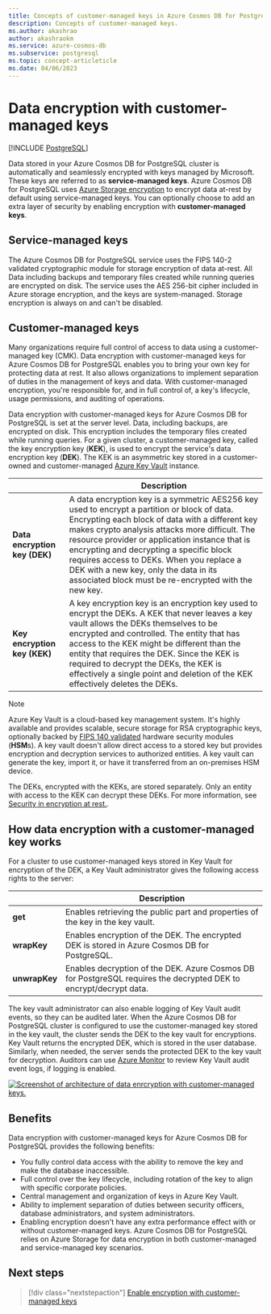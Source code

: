```yaml
---
title: Concepts of customer-managed keys in Azure Cosmos DB for PostgreSQL.
description: Concepts of customer-managed keys.
ms.author: akashrao
author: akashraokm
ms.service: azure-cosmos-db
ms.subservice: postgresql
ms.topic: concept-articleticle
ms.date: 04/06/2023
---
```

# Data encryption with customer-managed keys

[!INCLUDE [PostgreSQL](../includes/appliesto-postgresql.md)]

Data stored in your Azure Cosmos DB for PostgreSQL cluster is automatically and seamlessly encrypted with keys managed by Microsoft. These keys are referred to as **service-managed keys**. Azure Cosmos DB for PostgreSQL uses [Azure Storage encryption](/azure/storage/common/storage-service-encryption) to encrypt data at-rest by default using service-managed keys.  You can optionally choose to add an extra layer of security by enabling encryption with **customer-managed keys**.



## Service-managed keys

The Azure Cosmos DB for PostgreSQL service uses the FIPS 140-2 validated cryptographic module for storage encryption of data at-rest. All Data including backups and temporary files created while running queries are encrypted on disk. The service uses the AES 256-bit cipher included in Azure storage encryption, and the keys are system-managed. Storage encryption is always on and can't be disabled.

## Customer-managed keys

Many organizations require full control of access to data using a customer-managed key (CMK). Data encryption with customer-managed keys for Azure Cosmos DB for PostgreSQL enables you to bring your own key for protecting data at rest. It also allows organizations to implement separation of duties in the management of keys and data. With customer-managed encryption, you're responsible for, and in full control of, a key's lifecycle, usage permissions, and auditing of operations.

Data encryption with customer-managed keys for Azure Cosmos DB for PostgreSQL is set at the server level. Data, including backups, are encrypted on disk. This encryption includes the temporary files created while running queries. For a given cluster, a customer-managed key, called the key encryption key (**KEK**), is used to encrypt the service's data encryption key (**DEK**). The KEK is an asymmetric key stored in a customer-owned and customer-managed [Azure Key Vault](/azure/key-vault/) instance.

| | Description |
| --- | --- |
| **Data encryption key (DEK)** | A data encryption key is a symmetric AES256 key used to encrypt a partition or block of data. Encrypting each block of data with a different key makes crypto analysis attacks more difficult. The resource provider or application instance that is encrypting and decrypting a specific block requires access to DEKs. When you replace a DEK with a new key, only the data in its associated block must be re-encrypted with the new key. |
| **Key encryption key (KEK)** | A key encryption key is an encryption key used to encrypt the DEKs. A KEK that never leaves a key vault allows the DEKs themselves to be encrypted and controlled. The entity that has access to the KEK might be different than the entity that requires the DEK. Since the KEK is required to decrypt the DEKs, the KEK is effectively a single point and deletion of the KEK effectively deletes the DEKs. |

> [!NOTE]
> Azure Key Vault is a cloud-based key management system. It's highly available and provides scalable, secure storage for RSA cryptographic keys, optionally backed by [FIPS 140 validated](/azure/key-vault/keys/about-keys#compliance) hardware security modules (**HSM**s). A key vault doesn't allow direct access to a stored key but provides encryption and decryption services to authorized entities. A key vault can generate the key, import it, or have it transferred from an on-premises HSM device.

The DEKs, encrypted with the KEKs, are stored separately. Only an entity with access to the KEK can decrypt these DEKs. For more information, see [Security in encryption at rest.](/azure/security/fundamentals/encryption-atrest).

## How data encryption with a customer-managed key works

For a cluster to use customer-managed keys stored in Key Vault for encryption of the DEK, a Key Vault administrator gives the following access rights to the server:

| | Description |
| --- | --- |
| **get** | Enables retrieving the public part and properties of the key in the key vault. |
| **wrapKey** | Enables encryption of the DEK. The encrypted DEK is stored in Azure Cosmos DB for PostgreSQL. |
| **unwrapKey** | Enables decryption of the DEK. Azure Cosmos DB for PostgreSQL requires the decrypted DEK to encrypt/decrypt data. |

The key vault administrator can also enable logging of Key Vault audit events, so they can be audited later.
When the Azure Cosmos DB for PostgreSQL cluster is configured to use the customer-managed key stored in the key vault, the cluster sends the DEK to the key vault for encryptions. Key Vault returns the encrypted DEK, which is stored in the user database. Similarly, when needed, the server sends the protected DEK to the key vault for decryption. Auditors can use  [Azure Monitor](/azure/azure-monitor/) to review Key Vault audit event logs, if logging is enabled.

[ ![Screenshot of architecture of data enrcryption with customer-managed keys.](media/concepts-customer-managed-keys/architecture-customer-managed-keys.png)](media/concepts-customer-managed-keys/architecture-customer-managed-keys.png#lightbox)

## Benefits

Data encryption with customer-managed keys for Azure Cosmos DB for PostgreSQL provides the following benefits:

- You fully control data access with the ability to remove the key and make the database inaccessible.
- Full control over the key lifecycle, including rotation of the key to align with specific corporate policies.
- Central management and organization of keys in Azure Key Vault.
- Ability to implement separation of duties between security officers, database administrators, and system administrators.
- Enabling encryption doesn't have any extra performance effect with or without customer-managed keys. Azure Cosmos DB for PostgreSQL relies on Azure Storage for data encryption in both customer-managed and service-managed key scenarios.

## Next steps

>[!div class="nextstepaction"]
>[Enable encryption with customer-managed keys](how-to-customer-managed-keys.md)
